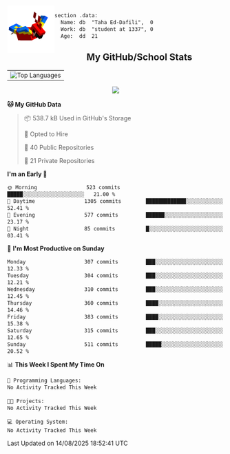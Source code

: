 <img src="parrot_fly_flipped.gif" align="left" height="110">


```assembly
section .data:
  Name: db  "Taha Ed-Dafili",  0
  Work: db  "student at 1337", 0
  Age:  dd  21
```


<div align="center">
  <h2>My GitHub/School Stats</h2>
</div>
<table align="center">
  <tr>
    <td align="center"><img width="450" src="https://github-readme-stats.vercel.app/api/top-langs/?username=0rayn&layout=compact&theme=github_dark&hide=html,makefile,css&exclude_repo=Yona2.0,Nand2Tetris&hide_border=true&langs_count=6" alt="Top Languages" /></td>
<!--     <td align="center"><img src="https://github-readme-streak-stats.herokuapp.com?user=0rayn&theme=github-dark-blue&hide_border=true&border_radius=5" alt="GitHub Streak" /></td>
  </tr> -->
</table>
 <p align="center">
  <a href="https://github.com/0rayn">
    <img src="https://komarev.com/ghpvc/?username=0rayn&color=blue&style=flat)" />
  </a>
</p>

<!--START_SECTION:waka-->
**🐱 My GitHub Data** 

> 📦 538.7 kB Used in GitHub's Storage 
 > 
> 💼 Opted to Hire
 > 
> 📜 40 Public Repositories 
 > 
> 🔑 21 Private Repositories 
 > 
**I'm an Early 🐤** 

```text
🌞 Morning                523 commits         █████░░░░░░░░░░░░░░░░░░░░   21.00 % 
🌆 Daytime                1305 commits        █████████████░░░░░░░░░░░░   52.41 % 
🌃 Evening                577 commits         ██████░░░░░░░░░░░░░░░░░░░   23.17 % 
🌙 Night                  85 commits          █░░░░░░░░░░░░░░░░░░░░░░░░   03.41 % 
```
📅 **I'm Most Productive on Sunday** 

```text
Monday                   307 commits         ███░░░░░░░░░░░░░░░░░░░░░░   12.33 % 
Tuesday                  304 commits         ███░░░░░░░░░░░░░░░░░░░░░░   12.21 % 
Wednesday                310 commits         ███░░░░░░░░░░░░░░░░░░░░░░   12.45 % 
Thursday                 360 commits         ████░░░░░░░░░░░░░░░░░░░░░   14.46 % 
Friday                   383 commits         ████░░░░░░░░░░░░░░░░░░░░░   15.38 % 
Saturday                 315 commits         ███░░░░░░░░░░░░░░░░░░░░░░   12.65 % 
Sunday                   511 commits         █████░░░░░░░░░░░░░░░░░░░░   20.52 % 
```


📊 **This Week I Spent My Time On** 

```text
💬 Programming Languages: 
No Activity Tracked This Week

🐱‍💻 Projects: 
No Activity Tracked This Week

💻 Operating System: 
No Activity Tracked This Week
```


 Last Updated on 14/08/2025 18:52:41 UTC
<!--END_SECTION:waka-->
